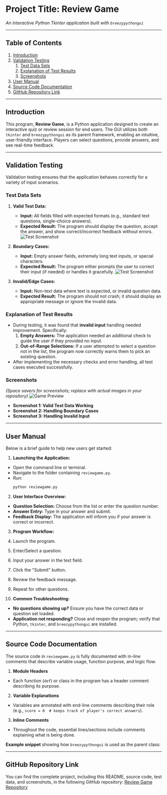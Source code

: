 # Project Title: **Review Game**  
*An interactive Python Tkinter application built with `breezypythongui`*

---

## Table of Contents  
1. [Introduction](#introduction)  
2. [Validation Testing](#validation-testing)  
   1. [Test Data Sets](#test-data-sets)  
   2. [Explanation of Test Results](#explanation-of-test-results)  
   3. [Screenshots](#screenshots)  
3. [User Manual](#user-manual)  
4. [Source Code Documentation](#source-code-documentation)  
5. [GitHub Repository Link](#github-repository-link)  

---

## Introduction  
This program, **Review Game**, is a Python application designed to create an interactive quiz or review session for end users. The GUI utilizes both `tkinter` and `breezypythongui` as its parent framework, enabling an intuitive, user-friendly interface. Players can select questions, provide answers, and see real-time feedback.

---

## Validation Testing  
Validation testing ensures that the application behaves correctly for a variety of input scenarios.

### Test Data Sets  
1. **Valid Test Data:**  
   - **Input:** All fields filled with expected formats (e.g., standard text questions, single-choice answers).  
   - **Expected Result:** The program should display the question, accept the answer, and show correct/incorrect feedback without errors.
![Test Screenshot](assets/TEST3.png)

2. **Boundary Cases:**  
   - **Input:** Empty answer fields, extremely long text inputs, or special characters.  
   - **Expected Result:** The program either prompts the user to correct their input (if needed) or handles it gracefully.
![Test Screenshot](assets/TEST3.png)

3. **Invalid/Edge Cases:**  
   - **Input:** Non-text data where text is expected, or invalid question data.  
   - **Expected Result:** The program should not crash; it should display an appropriate message or ignore the invalid data.

### Explanation of Test Results  
- During testing, it was found that **invalid input** handling needed improvement. Specifically:  
  1. **Empty Answers:** The application needed an additional check to guide the user if they provided no input.  
  2. **Out-of-Range Selections:** If a user attempted to select a question not in the list, the program now correctly warns them to pick an existing question.  
- After implementing the necessary checks and error handling, all test cases executed successfully.

### Screenshots  
*(Space savers for screenshots; replace with actual images in your repository)*
![Game Preview](assets/PREVIEW.png)

- **Screenshot 1: Valid Test Data Working**  
- **Screenshot 2: Handling Boundary Cases**
- **Screenshot 3: Handling Invalid Input**


---

## User Manual  
Below is a brief guide to help new users get started:

1. **Launching the Application:**  
 - Open the command line or terminal.  
 - Navigate to the folder containing `reviewgame.py`.  
 - Run:  
   ```bash
   python reviewgame.py
   ```
2. **User Interface Overview:**  
 - **Question Selection:** Choose from the list or enter the question number.  
 - **Answer Entry:** Type in your answer and submit.  
 - **Feedback Display:** The application will inform you if your answer is correct or incorrect.  

3. **Program Workflow:**  
 1. Launch the program.  
 2. Enter/Select a question.  
 3. Input your answer in the text field.  
 4. Click the "Submit" button.  
 5. Review the feedback message.  
 6. Repeat for other questions.  

4. **Common Troubleshooting:**  
 - **No questions showing up?** Ensure you have the correct data or question set loaded.  
 - **Application not responding?** Close and reopen the program; verify that Python, `tkinter`, and `breezypythongui` are installed.

---

## Source Code Documentation  
The source code in `reviewgame.py` is fully documented with in-line comments that describe variable usage, function purpose, and logic flow.

1. **Module Headers**  
 - Each function (`def`) or class in the program has a header comment describing its purpose.  
2. **Variable Explanations**  
 - Variables are annotated with end-line comments describing their role (e.g., `score = 0  # keeps track of player's correct answers`).  
3. **Inline Comments**  
 - Throughout the code, essential lines/sections include comments explaining what is being done.

**Example snippet** showing how `breezypythongui` is used as the parent class:

---

## GitHub Repository Link

You can find the complete project, including this README, source code, test data, and screenshots, in the following GitHub repository:
[Review Game Repository](https://github.com/alo77/SDEV140)
